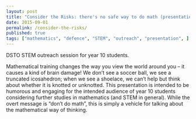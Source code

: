 ```yaml
---
layout: post
title: "Consider the Risks: there's no safe way to do math (presentation)"
date: 2015-09-01
permalink: /consider-the-risks/
published: true
tags: ["mathematics", "defence", "STEM", "outreach", "presentation", ]
---
```


DSTO STEM outreach session for year 10 students.

Mathematical training changes the way you view the world around you – it causes a kind of brain damage! We don’t see a soccer ball, we see a truncated icosahedron; when we see a shoelace, we can’t help but think about whether it is knotted or unknotted. This presentation is intended to be humorous and engaging for the intended audience of year 10 students considering further studies in mathematics (and STEM in general). While the overt message is “don’t do math”, this is simply a vehicle for talking about the mathematical way of thinking.
